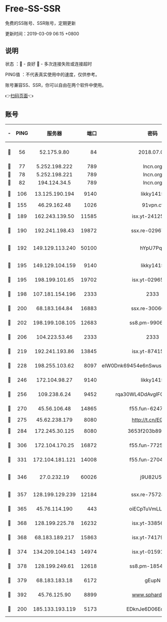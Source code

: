 # Free-SS-SSR

免费的SS账号、SSR账号，定期更新

更新时间：2019-03-09 06:15 +0800

## 说明

状态     ：🙂 - 良好 🙁 - 多次连接失败或连接超时

PING值   ：不代表真实使用中的速度，仅供参考。

账号兼容SS、SSR，你可以自由在两个软件中使用。

👉[扫码页面](https://liesauer.github.io/Free-SS-SSR/)👈

## 账号

|-|PING|服务器|端口|密码|加密方式|区域|
|:----:|:----:|:-----:|-----:|:----:|:----:|:----:|
|🙂|56|52.175.9.80|84|2018.07.07|chacha20-ietf-poly1305|HK|
|🙂|77|5.252.198.222|789|lncn.org|rc4|JP|
|🙂|78|5.252.198.221|789|lncn.org|rc4|JP|
|🙂|82|194.124.34.5|789|lncn.org|rc4|JP|
|🙂|106|13.125.190.194|9140|likky1415|aes-256-cfb|KR|
|🙂|155|46.29.162.48|1026|91vpn.cf|rc4-md5|RU|
|🙂|189|162.243.139.50|11585|isx.yt-24125616|aes-256-cfb|US|
|🙂|190|192.241.198.43|19872|ssx.re-02967346|aes-256-cfb|US|
|🙂|192|149.129.113.240|50100|hYpU7PqP|chacha20-ietf-poly1305|CN|
|🙂|195|149.129.104.159|9140|likky1415|aes-256-cfb|CN|
|🙂|195|198.199.101.65|19702|isx.yt-02965694|aes-256-cfb|US|
|🙂|198|107.181.154.196|2333|2333|aes-256-cfb|US|
|🙂|200|68.183.164.84|16883|ssx.re-30060454|aes-256-cfb|US|
|🙂|202|198.199.108.105|12683|ss8.pm-99061296|aes-256-cfb|US|
|🙂|206|104.223.53.46|2333|2333|aes-256-cfb|US|
|🙂|219|192.241.193.86|13845|isx.yt-87415016|aes-256-cfb|US|
|🙂|228|198.255.103.62|8097|eIW0Dnk69454e6nSwuspv9DmS201tQ0D|aes-256-cfb|US|
|🙂|246|172.104.98.27|9140|likky1415|aes-256-cfb|JP|
|🙂|256|109.238.6.24|9452|rqa30WL4DdAvgIFG6Fs3znzTa|aes-256-cfb|FR|
|🙂|270|45.56.106.48|14865|f55.fun-62476788|aes-256-cfb|US|
|🙂|275|45.62.238.179|8080|http://t.cn/EGJIyrl|rc4-md5|CA|
|🙂|284|172.245.30.125|8080|3653f203b896678d|chacha20-ietf|US|
|🙂|306|172.104.170.25|16872|f55.fun-77257659|aes-256-cfb|SG|
|🙂|331|172.104.181.121|14008|f55.fun-27044254|aes-256-cfb|SG|
|🙂|346|27.0.232.19|60026|j9U82U53|xchacha20-ietf-poly1305|HK|
|🙂|357|128.199.129.239|12184|ssx.re-75728263|aes-256-cfb|SG|
|🙂|365|45.76.114.190|443|oiECpTuVmLLxk4Ts|aes-256-cfb|AU|
|🙂|368|128.199.225.78|16232|isx.yt-33856975|aes-256-cfb|SG|
|🙂|368|68.183.189.217|15863|isx.yt-74179811|aes-256-cfb|SG|
|🙂|374|134.209.104.143|14974|isx.yt-01591248|aes-256-cfb|SG|
|🙂|378|128.199.249.61|12618|ss8.pm-18545476|aes-256-cfb|SG|
|🙂|379|68.183.183.18|6172|gEupN|aes-256-cfb|SG|
|🙂|392|45.76.125.90|8899|www.sphard.com|aes-256-cfb|AU|
|🙂|200|185.133.193.119|5173|EDknJe6D06EoWDaw|aes-256-cfb|US|

